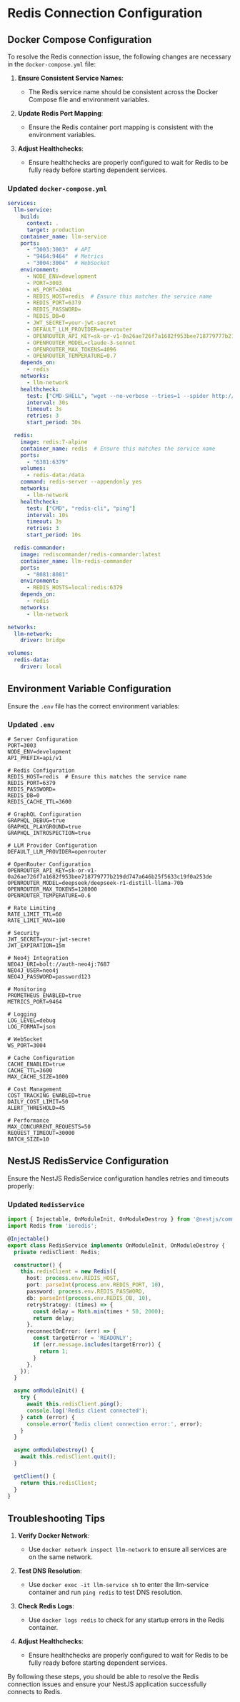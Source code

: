 # Redis Connection Configuration

## Docker Compose Configuration

To resolve the Redis connection issue, the following changes are necessary in the `docker-compose.yml` file:

1. **Ensure Consistent Service Names**:
   - The Redis service name should be consistent across the Docker Compose file and environment variables.

2. **Update Redis Port Mapping**:
   - Ensure the Redis container port mapping is consistent with the environment variables.

3. **Adjust Healthchecks**:
   - Ensure healthchecks are properly configured to wait for Redis to be fully ready before starting dependent services.

### Updated `docker-compose.yml`

```yaml
services:
  llm-service:
    build:
      context: .
      target: production
    container_name: llm-service
    ports:
      - "3003:3003"  # API
      - "9464:9464"  # Metrics
      - "3004:3004"  # WebSocket
    environment:
      - NODE_ENV=development
      - PORT=3003
      - WS_PORT=3004
      - REDIS_HOST=redis  # Ensure this matches the service name
      - REDIS_PORT=6379
      - REDIS_PASSWORD=
      - REDIS_DB=0
      - JWT_SECRET=your-jwt-secret
      - DEFAULT_LLM_PROVIDER=openrouter
      - OPENROUTER_API_KEY=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
      - OPENROUTER_MODEL=claude-3-sonnet
      - OPENROUTER_MAX_TOKENS=4096
      - OPENROUTER_TEMPERATURE=0.7
    depends_on:
      - redis
    networks:
      - llm-network
    healthcheck:
      test: ["CMD-SHELL", "wget --no-verbose --tries=1 --spider http://localhost:3003/api/v1/monitoring/health || exit 1"]
      interval: 30s
      timeout: 3s
      retries: 3
      start_period: 30s

  redis:
    image: redis:7-alpine
    container_name: redis  # Ensure this matches the service name
    ports:
      - "6381:6379"
    volumes:
      - redis-data:/data
    command: redis-server --appendonly yes
    networks:
      - llm-network
    healthcheck:
      test: ["CMD", "redis-cli", "ping"]
      interval: 10s
      timeout: 3s
      retries: 3
      start_period: 10s

  redis-commander:
    image: rediscommander/redis-commander:latest
    container_name: llm-redis-commander
    ports:
      - "8081:8081"
    environment:
      - REDIS_HOSTS=local:redis:6379
    depends_on:
      - redis
    networks:
      - llm-network

networks:
  llm-network:
    driver: bridge

volumes:
  redis-data:
    driver: local
```

## Environment Variable Configuration

Ensure the `.env` file has the correct environment variables:

### Updated `.env`

```env
# Server Configuration
PORT=3003
NODE_ENV=development
API_PREFIX=api/v1

# Redis Configuration
REDIS_HOST=redis  # Ensure this matches the service name
REDIS_PORT=6379
REDIS_PASSWORD=
REDIS_DB=0
REDIS_CACHE_TTL=3600

# GraphQL Configuration
GRAPHQL_DEBUG=true
GRAPHQL_PLAYGROUND=true
GRAPHQL_INTROSPECTION=true

# LLM Provider Configuration
DEFAULT_LLM_PROVIDER=openrouter

# OpenRouter Configuration
OPENROUTER_API_KEY=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
OPENROUTER_MODEL=deepseek/deepseek-r1-distill-llama-70b
OPENROUTER_MAX_TOKENS=128000
OPENROUTER_TEMPERATURE=0.6

# Rate Limiting
RATE_LIMIT_TTL=60
RATE_LIMIT_MAX=100

# Security
JWT_SECRET=your-jwt-secret
JWT_EXPIRATION=15m

# Neo4j Integration
NEO4J_URI=bolt://auth-neo4j:7687
NEO4J_USER=neo4j
NEO4J_PASSWORD=password123

# Monitoring
PROMETHEUS_ENABLED=true
METRICS_PORT=9464

# Logging
LOG_LEVEL=debug
LOG_FORMAT=json

# WebSocket
WS_PORT=3004

# Cache Configuration
CACHE_ENABLED=true
CACHE_TTL=3600
MAX_CACHE_SIZE=1000

# Cost Management
COST_TRACKING_ENABLED=true
DAILY_COST_LIMIT=50
ALERT_THRESHOLD=45

# Performance
MAX_CONCURRENT_REQUESTS=50
REQUEST_TIMEOUT=30000
BATCH_SIZE=10
```

## NestJS RedisService Configuration

Ensure the NestJS RedisService configuration handles retries and timeouts properly:

### Updated `RedisService`

```typescript
import { Injectable, OnModuleInit, OnModuleDestroy } from '@nestjs/common';
import Redis from 'ioredis';

@Injectable()
export class RedisService implements OnModuleInit, OnModuleDestroy {
  private redisClient: Redis;

  constructor() {
    this.redisClient = new Redis({
      host: process.env.REDIS_HOST,
      port: parseInt(process.env.REDIS_PORT, 10),
      password: process.env.REDIS_PASSWORD,
      db: parseInt(process.env.REDIS_DB, 10),
      retryStrategy: (times) => {
        const delay = Math.min(times * 50, 2000);
        return delay;
      },
      reconnectOnError: (err) => {
        const targetError = 'READONLY';
        if (err.message.includes(targetError)) {
          return 1;
        }
      },
    });
  }

  async onModuleInit() {
    try {
      await this.redisClient.ping();
      console.log('Redis client connected');
    } catch (error) {
      console.error('Redis client connection error:', error);
    }
  }

  async onModuleDestroy() {
    await this.redisClient.quit();
  }

  getClient() {
    return this.redisClient;
  }
}
```

## Troubleshooting Tips

1. **Verify Docker Network**:
   - Use `docker network inspect llm-network` to ensure all services are on the same network.

2. **Test DNS Resolution**:
   - Use `docker exec -it llm-service sh` to enter the llm-service container and run `ping redis` to test DNS resolution.

3. **Check Redis Logs**:
   - Use `docker logs redis` to check for any startup errors in the Redis container.

4. **Adjust Healthchecks**:
   - Ensure healthchecks are properly configured to wait for Redis to be fully ready before starting dependent services.

By following these steps, you should be able to resolve the Redis connection issues and ensure your NestJS application successfully connects to Redis.